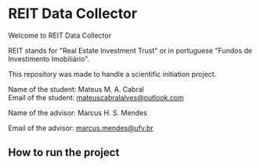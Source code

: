 # REIT Data Collector

Welcome to REIT Data Collector

REIT stands for "Real Estate Investment Trust" or in portuguese "Fundos de Investimento Imobiliário".

This repository was made to handle a scientific initiation project.


Name of the student: Mateus M. A. Cabral  
Email of the student: mateuscabralalves@outlook.com

Name of the advisor: Marcus H. S. Mendes

Email of the advisor: marcus.mendes@ufv.br


## How to run the project
